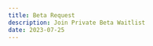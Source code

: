 ```yaml
---
title: Beta Request
description: Join Private Beta Waitlist
date: 2023-07-25
---
```

<script setup>
import BetaRequest from '../.vitepress/theme/components/BetaRequest.vue'
</script>
<BetaRequest />
